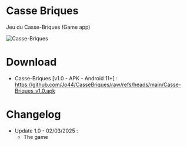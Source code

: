 # Casse Briques

Jeu du Casse-Briques (Game app)  

![Casse-Briques](https://github.com/user-attachments/assets/6cb90a6b-3155-431f-bc9a-140b076c8315)

# Download

* Casse-Briques [v1.0 - APK - Android 11+] :  
https://github.com/Jo44/CasseBriques/raw/refs/heads/main/Casse-Briques_v1.0.apk

# Changelog

* Update 1.0 - 02/03/2025 :  
  * The game
